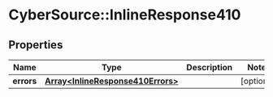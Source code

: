 # CyberSource::InlineResponse410

## Properties
Name | Type | Description | Notes
------------ | ------------- | ------------- | -------------
**errors** | [**Array&lt;InlineResponse410Errors&gt;**](InlineResponse410Errors.md) |  | [optional] 


